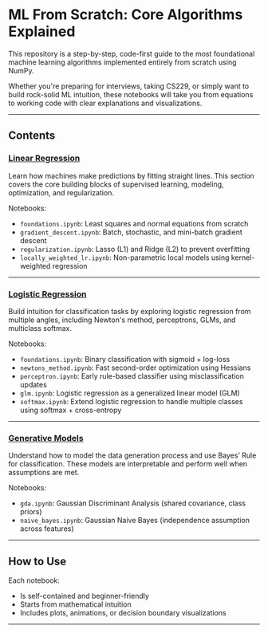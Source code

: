 # ML From Scratch: Core Algorithms Explained

This repository is a step-by-step, code-first guide to the most foundational machine learning algorithms implemented entirely from scratch using NumPy.

Whether you're preparing for interviews, taking CS229, or simply want to build rock-solid ML intuition, these notebooks will take you from equations to working code with clear explanations and visualizations.

---

## Contents

### [Linear Regression](./1.linear_regression/)
Learn how machines make predictions by fitting straight lines. This section covers the core building blocks of supervised learning, modeling, optimization, and regularization.

Notebooks:
- `foundations.ipynb`: Least squares and normal equations from scratch
- `gradient_descent.ipynb`: Batch, stochastic, and mini-batch gradient descent
- `regularization.ipynb`: Lasso (L1) and Ridge (L2) to prevent overfitting
- `locally_weighted_lr.ipynb`: Non-parametric local models using kernel-weighted regression

---

### [Logistic Regression](./2.logistic_regression/)
Build intuition for classification tasks by exploring logistic regression from multiple angles, including Newton's method, perceptrons, GLMs, and multiclass softmax.

Notebooks:
- `foundations.ipynb`: Binary classification with sigmoid + log-loss
- `newtons_method.ipynb`: Fast second-order optimization using Hessians
- `perceptron.ipynb`: Early rule-based classifier using misclassification updates
- `glm.ipynb`: Logistic regression as a generalized linear model (GLM)
- `softmax.ipynb`: Extend logistic regression to handle multiple classes using softmax + cross-entropy

---

### [Generative Models](./3.generative_models/)
Understand how to model the data generation process and use Bayes’ Rule for classification. These models are interpretable and perform well when assumptions are met.

Notebooks:
- `gda.ipynb`: Gaussian Discriminant Analysis (shared covariance, class priors)
- `naive_bayes.ipynb`: Gaussian Naive Bayes (independence assumption across features)

---

## How to Use

Each notebook:
- Is self-contained and beginner-friendly
- Starts from mathematical intuition
- Includes plots, animations, or decision boundary visualizations

---
